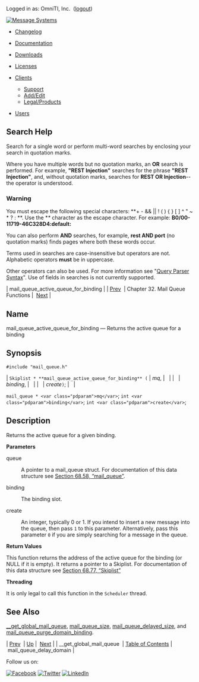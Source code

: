 Logged in as: OmniTI, Inc.  ([logout](https://support.messagesystems.com/logout.php))

[![Message Systems](https://support.messagesystems.com/images/ms-white205.png)](https://support.messagesystems.com/start.php) 

*   [Changelog](https://support.messagesystems.com/start.php?show=changelog)
*   [Documentation](https://support.messagesystems.com/docs/)
*   [Downloads](https://support.messagesystems.com/start.php)

*   [Licenses](https://support.messagesystems.com/license_summary.php)
*   <a href="">Clients</a>
    *   [Support](https://support.messagesystems.com/cs.php)
    *   [Add/Edit](https://support.messagesystems.com/edit_client.php)
    *   [Legal/Products](https://support.messagesystems.com/edit_products.php)
*   [Users](https://support.messagesystems.com/edit_customer.php)

## Search Help

Search for a single word or perform multi-word searches by enclosing your search in quotation marks.

Where you have multiple words but no quotation marks, an **OR** search is performed. For example, **"REST Injection"** searches for the phrase **"REST Injection"**, and, without quotation marks, searches for **REST OR Injection**--the operator is understood.

### Warning

You must escape the following special characters: **+ - && || ! ( ) { } [ ] ^ " ~ * ? : \**. Use the **\** character as the escape character. For example: **B0/00-11719-46C328D4\:default\:**

You can also perform **AND** searches, for example, **rest AND port** (no quotation marks) finds pages where both these words occur.

Terms used in searches are case-insensitive but operators are not. Alphabetic operators **must** be in uppercase.

Other operators can also be used. For more information see "[Query Parser Syntax](https://lucene.apache.org/core/old_versioned_docs/versions/3_0_0/queryparsersyntax.html)". Use of fields in searches is not currently supported.

| mail_queue_active_queue_for_binding |
| [Prev](apis.get_global_mail_queue.php)  | Chapter 32. Mail Queue Functions |  [Next](apis.mail_queue_delay_domain.php) |

<a name="apis.mail_queue_active_queue_for_binding"></a>
## Name

mail_queue_active_queue_for_binding — Returns the active queue for a binding

## Synopsis

`#include "mail_queue.h"`

| `Skiplist * **mail_queue_active_queue_for_binding** (` | <var class="pdparam">mq</var>, |   |
|   | <var class="pdparam">binding</var>, |   |
|   | <var class="pdparam">create</var>`)`; |   |

`mail_queue * <var class="pdparam">mq</var>`;
`int <var class="pdparam">binding</var>`;
`int <var class="pdparam">create</var>`;<a name="idp27050768"></a>
## Description

Returns the active queue for a given binding.

**Parameters**

<dl class="variablelist">

<dt>queue</dt>

<dd>

A pointer to a mail_queue struct. For documentation of this data structure see [Section 68.58, “mail_queue”](structs.mail_queue.php "68.58. mail_queue").

</dd>

<dt>binding</dt>

<dd>

The binding slot.

</dd>

<dt>create</dt>

<dd>

An integer, typically 0 or 1\. If you intend to insert a new message into the queue, then pass `1` to this parameter. Alternatively, pass this parameter `0` if you are simply searching for a message in the queue.

</dd>

</dl>

**Return Values**

This function returns the address of the active queue for the binding (or NULL if it is empty). It returns a pointer to a Skiplist. For documentation of this data structure see [Section 68.77, “Skiplist”](structs.skiplist.php "68.77. Skiplist")

**Threading**

It is only legal to call this function in the `Scheduler` thread.

<a name="idp27063328"></a>
## See Also

[__get_global_mail_queue](apis.get_global_mail_queue.php "__get_global_mail_queue"), [mail_queue_size](apis.mail_queue_size.php "mail_queue_size"), [mail_queue_delayed_size](apis.mail_queue_delayed_size.php "mail_queue_delayed_size"), and [mail_queue_purge_domain_binding](apis.mail_queue_purge_domain_binding.php "mail_queue_purge_domain_binding").

| [Prev](apis.get_global_mail_queue.php)  | [Up](mailq.php) |  [Next](apis.mail_queue_delay_domain.php) |
| __get_global_mail_queue  | [Table of Contents](index.php) |  mail_queue_delay_domain |

Follow us on:

[![Facebook](https://support.messagesystems.com/images/icon-facebook.png)](http://www.facebook.com/messagesystems) [![Twitter](https://support.messagesystems.com/images/icon-twitter.png)](http://twitter.com/#!/MessageSystems) [![LinkedIn](https://support.messagesystems.com/images/icon-linkedin.png)](http://www.linkedin.com/company/message-systems)
